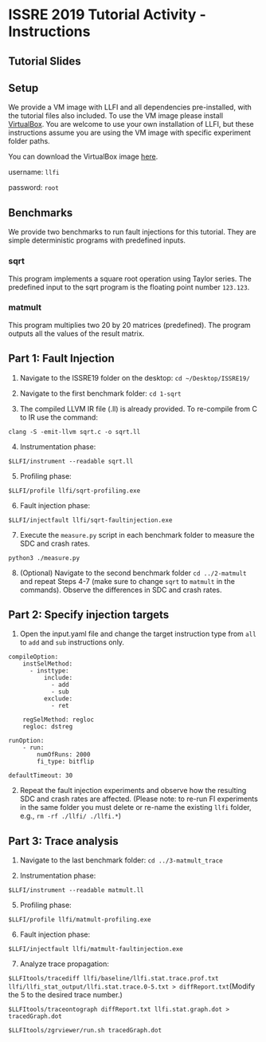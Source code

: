 # ISSRE 2019 Tutorial Activity - Instructions

## Tutorial Slides



## Setup
We provide a VM image with LLFI and all dependencies pre-installed, with the tutorial files also included. To use the VM image please install [VirtualBox](https://www.virtualbox.org/wiki/Downloads).
You are welcome to use your own installation of LLFI, but these instructions assume you are using the VM image with specific experiment folder paths.

You can download the VirtualBox image [here](https://drive.google.com/file/d/15KK7-zy7ba-I9tkGloX_XOqipkeQtnWL/view?usp=sharing).

username: `llfi`

password: `root`

## Benchmarks
We provide two benchmarks to run fault injections for this tutorial. They are simple deterministic programs with predefined inputs.

### sqrt
This program implements a square root operation using Taylor series. The predefined input to the sqrt program is the floating point number `123.123`.

### matmult
This program multiplies two 20 by 20 matrices (predefined). The program outputs all the values of the result matrix.

## Part 1: Fault Injection
1. Navigate to the ISSRE19 folder on the desktop: `cd ~/Desktop/ISSRE19/`

2. Navigate to the first benchmark folder: `cd 1-sqrt`

3. The compiled LLVM IR file (.ll) is already provided. To re-compile from C to IR use the command:

`clang -S -emit-llvm sqrt.c -o sqrt.ll`

4. Instrumentation phase:

`$LLFI/instrument --readable sqrt.ll`

5. Profiling phase:

`$LLFI/profile llfi/sqrt-profiling.exe`

6. Fault injection phase:

`$LLFI/injectfault llfi/sqrt-faultinjection.exe`

7. Execute the `measure.py` script in each benchmark folder to measure the SDC and crash rates.

`python3 ./measure.py`

8. (Optional) Navigate to the second benchmark folder `cd ../2-matmult` and repeat Steps 4-7 (make sure to change `sqrt` to `matmult` in the commands). Observe the differences in SDC and crash rates.


## Part 2: Specify injection targets

1. Open the input.yaml file and change the target instruction type from `all` to `add` and `sub` instructions only.

```
compileOption:
    instSelMethod:
      - insttype:
          include: 
            - add
            - sub
          exclude:
            - ret

    regSelMethod: regloc
    regloc: dstreg

runOption:
    - run:
        numOfRuns: 2000
        fi_type: bitflip
        
defaultTimeout: 30

```

2. Repeat the fault injection experiments and observe how the resulting SDC and crash rates are affected. (Please note: to re-run FI experiments in the same folder you must delete or re-name the existing `llfi` folder, e.g., `rm -rf ./llfi/ ./llfi.*`)


## Part 3: Trace analysis
1. Navigate to the last benchmark folder: `cd ../3-matmult_trace`

2. Instrumentation phase:

`$LLFI/instrument --readable matmult.ll`

5. Profiling phase:

`$LLFI/profile llfi/matmult-profiling.exe`

6. Fault injection phase:

`$LLFI/injectfault llfi/matmult-faultinjection.exe`

7. Analyze trace propagation:

`$LLFItools/tracediff llfi/baseline/llfi.stat.trace.prof.txt llfi/llfi_stat_output/llfi.stat.trace.0-5.txt > diffReport.txt`(Modify the 5 to the desired trace number.)

`$LLFItools/traceontograph diffReport.txt llfi.stat.graph.dot > tracedGraph.dot`

`$LLFItools/zgrviewer/run.sh tracedGraph.dot`


